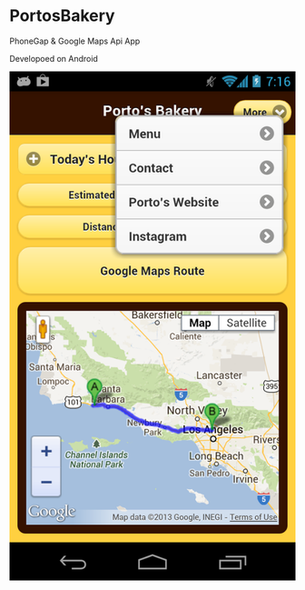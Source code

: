 PortosBakery
============

PhoneGap &amp; Google Maps Api App

Developoed on Android

![Alt text](/Screenshots/Screenshot_2013-07-09-19-16-20.png "1")
